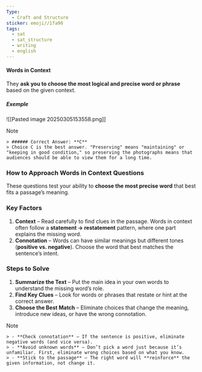 ```yaml
---
Type:
  - Craft and Structure
sticker: emoji//1fa90
tags:
  - sat
  - sat_structure
  - writing
  - english
---
```

#### Words in Context
They **ask you to choose the most logical and precise word or phrase** based on the given context.
##### Exemple
![[Pasted image 20250305153558.png]]
> [!NOTE]
    > ###### Correct Answer: **C**
    > Choice C is the best answer. "Preserving" means "maintaining" or "keeping in good condition," so preserving the photographs means that audiences should be able to view them for a long time.
### **How to Approach Words in Context Questions**  

These questions test your ability to **choose the most precise word** that best fits a passage’s meaning.  
### **Key Factors**  
1. **Context** – Read carefully to find clues in the passage. Words in context often follow a **statement → restatement** pattern, where one part explains the missing word.  
2. **Connotation** – Words can have similar meanings but different tones (**positive vs. negative**). Choose the word that best matches the sentence’s intent.  
### **Steps to Solve**  
1. **Summarize the Text** – Put the main idea in your own words to understand the missing word’s role.  
2. **Find Key Clues** – Look for words or phrases that restate or hint at the correct answer.  
3. **Choose the Best Match** – Eliminate choices that change the meaning, introduce new ideas, or have the wrong connotation.  

> [!NOTE]
    > - **Check connotation** – If the sentence is positive, eliminate negative words (and vice versa).  
    > - **Avoid unknown words** – Don’t pick a word just because it’s unfamiliar. First, eliminate wrong choices based on what you know.
    > - **Stick to the passage** – The right word will **reinforce** the given information, not change it.